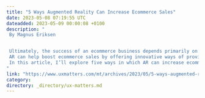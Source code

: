 ```yaml
---
title: "5 Ways Augmented Reality Can Increase Ecommerce Sales"
date: 2023-05-08 07:19:55 UTC
dateadded: 2023-05-09 00:00:08 +0100
description: "
 By Magnus Eriksen 


 Ultimately, the success of an ecommerce business depends primarily on its ability to attract and retain customers. One way to attract and retain customers consistently is to provide a great customer experience. In recent years, augmented reality (AR) has emerged as a powerful tool for achieving this goal. 
 AR can help boost ecommerce sales by offering innovative ways of providing customers with extensive product information. Customers are more likely to purchase when they have an in-depth understanding of a product. According to research, creating AR experiences for products can increase conversion rates by up to 94%. 
 In this article, I’ll explore five ways in which AR can increase ecommerce sales and transform the ways in which customers shop online. Read More 
"
link: "https://www.uxmatters.com/mt/archives/2023/05/5-ways-augmented-reality-can-increase-ecommerce-sales.php"
category:
directory: _directory/ux-matters.md
---
```

